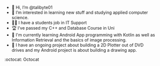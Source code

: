 - 👋 Hi, I’m @talibyte01
- 👀 I’m interested in learning new stuff and studying applied computer science.
- 👩‍💻 I have a students job in IT Support
- :trophy:  I’ve passed my C++ and Database Course in Uni
- 🌱 I'm currently learning Android App programming with Kotlin as well as Information Retrieval and the basics of image processing.
- 👥 I have an ongoing project about building a 2D Plotter out of DVD drives and my Android project is about building a drawing app.

:octocat: Octocat
<!---
talibyte01/talibyte01 is a ✨ special ✨ repository because its `README.md` (this file) appears on your GitHub profile.
You can click the Preview link to take a look at your changes.
--->
